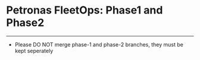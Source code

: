 # Petronas FleetOps: Phase1 and Phase2
---------------------------------------------------------

*   Please DO NOT merge phase-1 and phase-2 branches, they must be kept seperately
